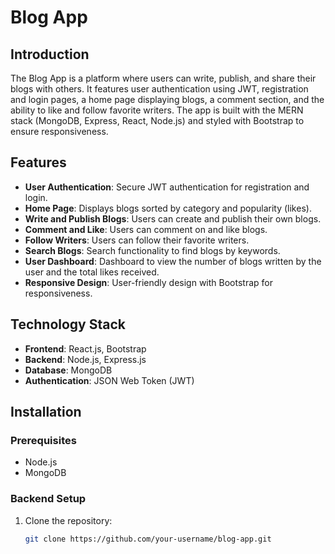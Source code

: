 # Blog App

## Introduction
The Blog App is a platform where users can write, publish, and share their blogs with others. It features user authentication using JWT, registration and login pages, a home page displaying blogs, a comment section, and the ability to like and follow favorite writers. The app is built with the MERN stack (MongoDB, Express, React, Node.js) and styled with Bootstrap to ensure responsiveness.

## Features
- **User Authentication**: Secure JWT authentication for registration and login.
- **Home Page**: Displays blogs sorted by category and popularity (likes).
- **Write and Publish Blogs**: Users can create and publish their own blogs.
- **Comment and Like**: Users can comment on and like blogs.
- **Follow Writers**: Users can follow their favorite writers.
- **Search Blogs**: Search functionality to find blogs by keywords.
- **User Dashboard**: Dashboard to view the number of blogs written by the user and the total likes received.
- **Responsive Design**: User-friendly design with Bootstrap for responsiveness.

## Technology Stack
- **Frontend**: React.js, Bootstrap
- **Backend**: Node.js, Express.js
- **Database**: MongoDB
- **Authentication**: JSON Web Token (JWT)

## Installation

### Prerequisites
- Node.js
- MongoDB

### Backend Setup
1. Clone the repository:
   ```sh
   git clone https://github.com/your-username/blog-app.git
